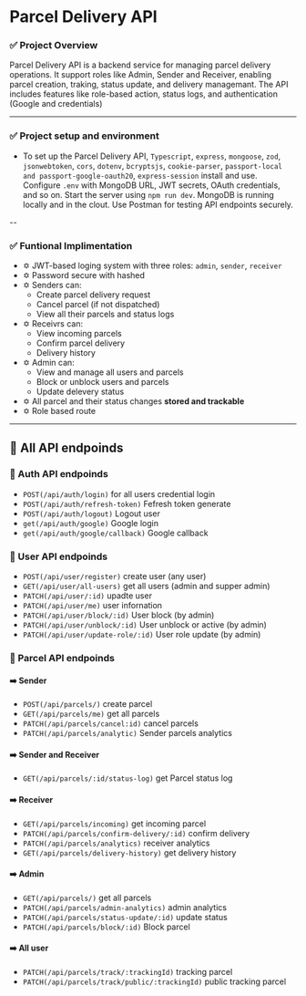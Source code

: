 # Parcel Delivery API

### **✅ Project Overview**

Parcel Delivery API is a backend service for managing parcel delivery operations. It support roles like Admin, Sender and Receiver, enabling parcel creation, traking, status update, and delivery managemant. The API includes features like role-based action, status logs, and authentication (Google and credentials) 

---

### **✅ Project setup and environment**
- To set up the Parcel Delivery API, `Typescript`, `express`, `mongoose`, `zod`, `jsonwebtoken`, `cors`, `dotenv`, `bcryptsjs`, `cookie-parser`, `passport-local and passport-google-oauth20`, `express-session` install and use. Configure `.env` with MongoDB URL, JWT secrets, OAuth credentials, and so on. Start the server using `npm run dev`. MongoDB is running locally and in the clout. Use Postman for testing API endpoints securely.

--

### **✅ Funtional Implimentation**
- ✡️ JWT-based loging system with three roles: `admin`, `sender`, `receiver`
- ✡️ Password secure with hashed
- ✡️ Senders can:
    - Create parcel delivery request
    - Cancel parcel (if not dispatched)
    - View all their parcels and status logs
- ✡️ Receivrs can:
    - View incoming parcels
    - Confirm parcel delivery
    - Delivery history
- ✡️ Admin can:
    - View and manage all users and parcels
    - Block or unblock users and parcels 
    - Update delevery status
- ✡️ All parcel and their status changes **stored and trackable**
- ✡️ Role based route
  
---

## **🧩 All API endpoinds**

### **💼 Auth API endpoinds**
- `POST(/api/auth/login)`  for all users credential login
- `POST(/api/auth/refresh-token)`  Fefresh token generate
- `POST(/api/auth/logout)`  Logout user
- `get(/api/auth/google)`  Google login
- `get(/api/auth/google/callback)` 
   Google callback

### **💼 User API endpoinds**
- `POST(/api/user/register)`  create user (any user)
- `GET(/api/user/all-users)`  get all users (admin and supper admin)
- `PATCH(/api/user/:id)`  upadte user
- `PATCH(/api/user/me)`   user infornation
- `PATCH(/api/user/block/:id)`  User block (by admin)
- `PATCH(/api/user/unblock/:id)`  User unblock or active (by admin)
- `PATCH(/api/user/update-role/:id)`  User role update (by admin)

### **💼 Parcel API endpoinds**
#### ➡️ **Sender**
- `POST(/api/parcels/)`  create parcel
- `GET(/api/parcels/me)`  get all parcels
- `PATCH(/api/parcels/cancel:id)`  cancel parcels
- `PATCH(/api/parcels/analytic)`  Sender parcels analytics
  
#### ➡️ **Sender and Receiver**
- `GET(/api/parcels/:id/status-log)`  get Parcel status log
  
#### ➡️ **Receiver**
- `GET(/api/parcels/incoming)`  get incoming parcel
- `PATCH(/api/parcels/confirm-delivery/:id)`  confirm delivery
- `PATCH(/api/parcels/analytics)`  receiver analytics
- `GET(/api/parcels/delivery-history)`  get delivery history
  
#### ➡️ **Admin**
- `GET(/api/parcels/)`  get all parcels
- `PATCH(/api/parcels/admin-analytics)`  admin analytics
- `PATCH(/api/parcels/status-update/:id)`  update status
- `PATCH(/api/parcels/block/:id)`  Block parcel
#### ➡️ **All user**
- `PATCH(/api/parcels/track/:trackingId)`  tracking parcel
- `PATCH(/api/parcels/track/public/:trackingId)` public tracking parcel
